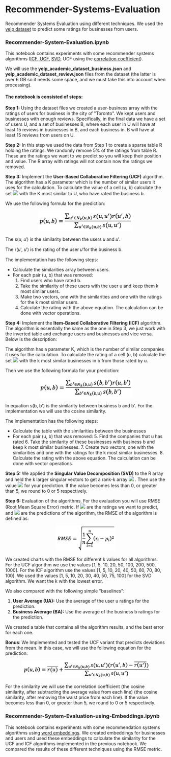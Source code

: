 # Recommender-Systems-Evaluation
Recommender Systems Evaluation using different techniques.
We used the [yelp dataset](https://www.yelp.com/dataset) to predict some ratings for businesses from users.


### Recommender-System-Evaluation.ipynb
This notebook contains experiments with some recommender systems algorithms ([ICF, UCF](https://en.wikipedia.org/wiki/Collaborative_filtering), [SVD](https://en.wikipedia.org/wiki/Singular_value_decomposition), UCF using the [correlation coefficient](https://en.wikipedia.org/wiki/Pearson_correlation_coefficient)).

We will use the **yelp_academic_dataset_business.json** and
**yelp_academic_dataset_review.json** files from the dataset (the latter is over 6 GB so it needs some space, and
we must take this into account when processing).

#### The notebook is consisted of steps:

**Step 1:** Using the dataset files we created a user-business array with the ratings of
users for business in the city of "Toronto". We kept users and businesses with enough reviews.
Specifically, in the final data we have a set of users U, and a set of businesses
B, where each user in U will have at least 15 reviews in businesses in B, and each business in.
B will have at least 15 reviews from users on U.

**Step 2:** In this step we used the data from Step 1 to create a sparse table
R holding the ratings. We randomly remove 5% of the ratings from table R. These are the ratings we want to
we predict so you will keep their position and value. The R array with ratings will not contain
now the ratings we removed.

**Step 3:** Implement the **User-Based Collaborative Filtering (UCF)** algorithm. The algorithm has a K parameter
which is the number of similar users it uses for the calculation. To calculate the value of a cell (u, b)
calculate the set <img src="https://render.githubusercontent.com/render/math?math=N_K(u, b)"> with the K most similar to U, who have rated the business b. 

We use the following formula for the prediction:

<p align="center">
<img src="https://github.com/AlexandrosAlexiou/Recommender-Systems-Evaluation/blob/main/formulae/ucf.png" alt="UCF" width="300"/>
</p>

The s(𝑢, 𝑢′) is the similarity between the users 𝑢 and 𝑢′.

The r(𝑢', 𝑢′) is the rating of the user 𝑢′for the business b.

The implementation has the following steps:

- Calculate the similarities array between users.
- For each pair (u, b) that was removed:
    1. Find users who have rated b.
    2. Take the similarity of these users with the user u and keep them k most similar
       users.
    3. Make two vectors, one with the similarities and one with the ratings for the k most
       similar users.
    4. Calculate the rating with the above equation. The calculation can be done with
       vector operations.
       

**Step 4:** Implement the **Item-Based Collaborative Filtering (ICF)** algorithm. The algorithm is essentially the
same as the one in Step 3, we just work with the inverted table and exchange users and
businesses and vice versa. Below is the description:

The algorithm has a parameter K, which is the number of similar companies it uses for the calculation. To
calculate the rating of a cell (u, b) calculate the set <img src="https://render.githubusercontent.com/render/math?math=N_k(b,u)"> with the k most similar businesses in
b from those rated by u. 

Then we use the following formula for your prediction:

<p align="center">
<img src="https://github.com/AlexandrosAlexiou/Recommender-Systems-Evaluation/blob/main/formulae/icf.png" alt="ICF" width="295"/>
</p>

In equation s(b, b') is the similarity between business b and b′. For the implementation we will use the cosine similarity.

The implementation has the following steps:

- Calculate the table with the similarities between the businesses
- For each pair (u, b) that was removed:
    5. Find the companies that u has rated
    6. Take the similarity of these businesses with business b and keep k most
       similar businesses.
    7. Create two vectors, one with the similarities and one with the ratings for the k most similar
       businesses.
    8. Calculate the rating with the above equation. The calculation can be done with
       vector operations.

**Step 5:** We applied the **Singular Value Decomposition (SVD)** to the R array and held the k larger
singular vectors to get a rank-k array <img src="https://render.githubusercontent.com/render/math?math=R_k(u, b)"> . Then use the value <img src="https://render.githubusercontent.com/render/math?math=p(u, b) = R_k(u, b)"> 
for your prediction. If the value becomes less than 0, or greater than 5, we round to 0 or 5 respectively.

**Step 6:** Evaluation of the algorithms. For the evaluation you will use RMSE (Root Mean
Square Error) metric. If <img src="https://render.githubusercontent.com/render/math?math=r_1, r_2, ..., r_n"> are the ratings we want to predict, and <img src="https://render.githubusercontent.com/render/math?math=p_1, p_2, ..., p_n"> are the
predictions of the algorithm, the RMSE of the algorithm is defined as:

<p align="center">
<img src="https://github.com/AlexandrosAlexiou/Recommender-Systems-Evaluation/blob/main/formulae/rmse.png" alt="RMSE" width="185"/>
</p>

We created charts with the RMSE for different k values for all algorithms. For
the UCF algorithm we use the values [1, 5, 10, 20, 50, 100, 200, 500, 1000]. For the ICF algorithm
use the values [1, 5, 10, 20, 40, 50, 60, 70, 80, 100]. We used the values [1, 5, 10, 20, 30, 40, 50, 75, 100] for the SVD algorithm. We want the k with the lowest error.

We also compared with the following simple "baselines":

1. **User Average (UA):** Use the average of the user u ratings for the prediction.
2. **Business Average (BA):** Use the average of the business b ratings for the prediction.

We created a table that contains all the algorithm results, and the best error for each one.

**Bonus**: We Implemented and tested the UCF variant that predicts deviations from the mean.
In this case, we will use the following equation for the prediction:

<p align="center">
<img src="https://github.com/AlexandrosAlexiou/Recommender-Systems-Evaluation/blob/main/formulae/ucf_pcc.png" alt="UCF PCC" width="405"/>
</p>

For the similarity we will use the correlation coefficient (the cosine similarity, after subtracting the average value from each line) (the cosine similarity, after removing the waist
price from each line). If the value becomes less than 0, or greater than 5, we round to 0 or 5 respectively.


### Recommender-System-Evaluation-using-Embeddings.ipynb
This notebook contains experiments with some recommendation systems algorithms using [word embeddings](https://en.wikipedia.org/wiki/Word_embedding). 
We created embeddings for businesses and users and used these embeddings to calculate the similarity for the UCF and ICF algorithms implemented in the previous notebook. 
We compared the results of these different techniques using the RMSE metric.
